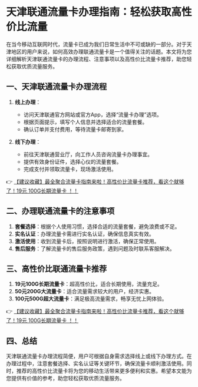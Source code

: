 # 天津联通流量卡办理指南：轻松获取高性价比流量

在当今移动互联网时代，流量卡已成为我们日常生活中不可或缺的一部分。对于天津地区的用户来说，如何高效办理联通流量卡是一个值得关注的话题。本文将为您详细解析天津联通流量卡的办理流程、注意事项以及高性价比流量卡推荐，助您轻松获取优质流量服务。

## 一、天津联通流量卡办理流程

1. **线上办理**：
   - 访问天津联通官方网站或官方App，选择“流量卡办理”选项。
   - 根据页面提示，填写个人信息并选择适合的流量套餐。
   - 确认订单并支付费用，等待流量卡邮寄到家。

2. **线下办理**：
   - 前往天津联通营业厅，向工作人员咨询流量卡办理事宜。
   - 提供有效身份证件，选择心仪的流量套餐。
   - 完成支付并领取流量卡，现场激活使用。

👉 [【建议收藏】最全聚合流量卡指南来啦！高性价比流量卡推荐，看这个就够了！19元 100G长期流量卡 ！！](https://bit.ly/Liuliangka)

## 二、办理联通流量卡的注意事项

1. **套餐选择**：根据个人使用习惯，选择合适的流量套餐，避免浪费或不足。
2. **实名认证**：办理流量卡需进行实名认证，确保信息真实有效。
3. **激活使用**：收到流量卡后，按照说明进行激活，确保正常使用。
4. **售后服务**：了解流量卡的售后服务政策，遇到问题及时联系客服解决。

## 三、高性价比联通流量卡推荐

1. **19元100G长期流量卡**：超高性价比，适合长期使用，流量充足。
2. **50元200G大流量卡**：适合流量需求较大的用户，经济实惠。
3. **100元500G超大流量卡**：满足极高流量需求，畅享无忧上网体验。

👉 [【建议收藏】最全聚合流量卡指南来啦！高性价比流量卡推荐，看这个就够了！19元 100G长期流量卡 ！！](https://bit.ly/Liuliangka)

## 四、总结

天津联通流量卡办理流程简便，用户可根据自身需求选择线上或线下办理方式。在办理过程中，注意套餐选择、实名认证等关键环节，确保流量卡顺利激活使用。同时，推荐的高性价比流量卡将为您的移动生活带来更多便利和实惠。希望本文能为您提供有价值的参考，助您轻松获取优质流量服务。